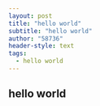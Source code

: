 ```yaml
---
layout: post
title: "hello world"
subtitle: "hello world"
author: "58736"
header-style: text
tags:
  - hello world
---
```



## hello world
